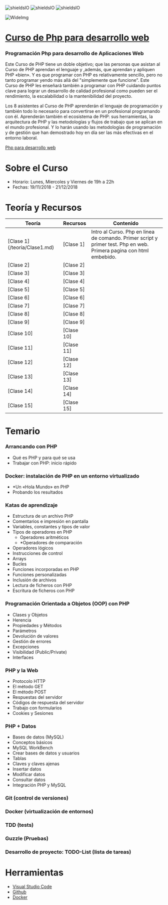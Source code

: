 ![shieldsIO](https://img.shields.io/github/issues/Fictizia/Curso-JS-para-desarrolladores-web_ed10.svg)
![shieldsIO](https://img.shields.io/github/forks/Fictizia/Curso-JS-para-desarrolladores-web_ed10.svg)
![shieldsIO](https://img.shields.io/github/stars/Fictizia/Curso-JS-para-desarrolladores-web_ed10.svg)

![WideImg](http://fictizia.com/img/github/Fictizia-plan-estudios-github.jpg)

# [Curso de Php para desarrollo web](https://fictizia.com/formacion/curso-php)
### Programación Php para desarrollo de Aplicaciones Web

Este Curso de PHP tiene un doble objetivo; que las personas que asistan al Curso de PHP aprendan el lenguaje y ,además, que aprendan y apliquen PHP «bien». Y es que programar con PHP es relativamente sencillo, pero no tanto programar yendo más allá del "simplemente que funcione". Este Curso de PHP les enseñará también a programar con PHP cuidando puntos clave para lograr un desarrollo de calidad profesional como pueden ser el rendimiento, la escalabilidad o la mantenibilidad del proyecto.

Los 8 asistentes al Curso de PHP aprenderán el lenguaje de programación y también todo lo necesario para convertirse en un profesional programando con él. Aprenderán también el ecosistema de PHP: sus herramientas, la arquitectura de PHP y las metodologías y flujos de trabajo que se aplican en el mundo profesional. Y lo harán usando las metodologías de programación y de gestión que han demostrado hoy en día ser las más efectivas en el entorno laboral.

[Php para desarrollo web](http://fictizia.com/formacion/curso_php)

Sobre el Curso
=================
* Horario: Lunes, Miercoles y Viernes de 19h a 22h
* Fechas: 19/11/2018 - 21/12/2018

Teoría y Recursos
=================
Teoría | Recursos | Contenido
------------ | ------------- | -------------
[Clase 1] (/teoria/Clase1.md) | [Clase 1] | Intro al Curso. Php en linea de comando. Primer script y primer test. Php en web. Primera pagina con html embebido.
[Clase 2] | [Clase 2] | 
[Clase 3] | [Clase 3] | 
[Clase 4] | [Clase 4] | 
[Clase 5] | [Clase 5] | 
[Clase 6] | [Clase 6] | 
[Clase 7] | [Clase 7] | 
[Clase 8] | [Clase 8] | 
[Clase 9] | [Clase 9] | 
[Clase 10] | [Clase 10] | 
[Clase 11] | [Clase 11] | 
[Clase 12] | [Clase 12] |
[Clase 13] | [Clase 13] | 
[Clase 14] | [Clase 14] | 
[Clase 15] | [Clase 15] | 

Temario
=================

### Arrancando con PHP ###
* Qué es PHP y para qué se usa
* Trabajar con PHP: inicio rápido

### Docker: instalación de PHP en un entorno virtualizado
* *Un «Hola Mundo» en PHP
* Probando los resultados

### Katas de aprendizaje
* Estructura de un archivo PHP
* Comentarios e impresión en pantalla
* Variables, constantes y tipos de valor
* Tipos de operadores en PHP
    * Operadores aritméticos
    * *Operadores de comparación
* Operadores lógicos
* Instrucciones de control
* Arrays
* Bucles
* Funciones incorporadas en PHP
* Funciones personalizadas
* Inclusión de archivos
* Lectura de ficheros con PHP
* Escritura de ficheros con PHP
### Programación Orientada a Objetos (OOP) con PHP
* Clases y Objetos
* Herencia
* Propiedades y Métodos
* Parámetros
* Devolución de valores
* Gestión de errores
* Excepciones
* Visibilidad (Public/Private)
* Interfaces
### PHP y la Web
* Protocolo HTTP
* El método GET
* El método POST
* Respuestas del servidor
* Códigos de respuesta del servidor
* Trabajo con formularios
* Cookies y Sesiones
### PHP + Datos
* Bases de datos (MySQL)
* Conceptos básicos
* MySQL WorkBench
* Crear bases de datos y usuarios
* Tablas
* Claves y claves ajenas
* Insertar datos
* Modificar datos
* Consultar datos
* Integración PHP y MySQL
### Git (control de versiones)
### Docker (virtualización de entornos)
### TDD (tests)
### Guzzle (Pruebas)
### Desarrollo de proyecto: TODO-List (lista de tareas)



Herramientas
=================
* [Visual Studio Code](https://code.visualstudio.com/)
* [Github](https://github.com/)
* [Docker](https://www.docker.com/)
